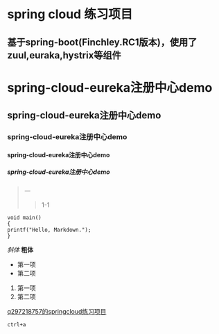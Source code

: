 spring cloud 练习项目
=
基于spring-boot(Finchley.RC1版本)，使用了zuul,euraka,hystrix等组件
---

# spring-cloud-eureka注册中心demo
## spring-cloud-eureka注册中心demo
### spring-cloud-eureka注册中心demo
#### spring-cloud-eureka注册中心demo
##### spring-cloud-eureka注册中心demo


> 一
>> 1-1

    void main()
    {
    printf("Hello, Markdown.");
    }

*斜体*
**粗体**

- 第一项
- 第二项

1. 第一项
2. 第二项

[q297218757的springcloud练习项目](https://github.com/q297218757/spring-cloud-myself "Markdown")

`ctrl+a`

